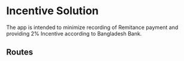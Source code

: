 # Incentive Solution
The app is intended to minimize recording of Remitance payment and providing 2% Incentive according to Bangladesh Bank.

## Routes
